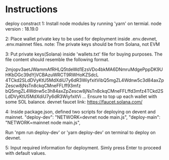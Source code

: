 # Instructions
deploy constract
1: Install node modules by running 'yarn' on termial.
node version : 18.19.0

2: Place wallet private key to be used for deployment inside .env.devnet, .env.mainnet files.
note: The private keys should be from Solana, not EVM

3: Put private keys(Solana) inside 'wallets.txt' file for buying purposes.
The file content should resemble the following format.

2mjopv3aetJWammAfRHLQ5tdeWd1EzsVDo4bkMA6DNmruMdgePppDK9UHKbDGc39dYjVCBAzuWRCT9RWHoKZSdcL
4TCkd2SLdDVyKtU5MdXdiU7y6dR3WiyfxitVibQ5mgZL4Wdnw5c3d84axZpZescw8jNsTn8ckqCMneFFLff93mfz
bQ5mgZL4Wdnw5c3h84axZpZescw8jNsTn8ckqCMneFFLffd3mfz4TCkd2SLdDVyKtU5MdXdiU7y6dR3WiyfxitVi
...
Ensure to top up each wallet with some SOL balance.
devnet faucet link: https://faucet.solana.com/

4: Inside package.json, defined two scripts for deploying on devent and mainnet.
    "deploy-dev": "NETWORK=devnet node main.js",
    "deploy-main": "NETWORK=mainnet node main.js",

Run 'npm run deploy-dev' or 'yarn deploy-dev' on terminal to deploy on devnet.

5: Input required information for deployment.
Simly press Enter to proceed with default values.
